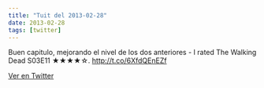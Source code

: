 ```yaml
---
title: "Tuit del 2013-02-28"
date: 2013-02-28
tags: [twitter]
---
```


Buen capitulo, mejorando el nivel de los dos anteriores - I rated The Walking Dead S03E11 ★★★★☆. http://t.co/6XfdQEnEZf



[Ver en Twitter](https://twitter.com/i/web/status/307221818505302018)
